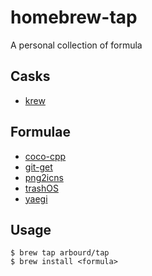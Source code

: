 # homebrew-tap

A personal collection of formula

## Casks

* [krew](https://krew.dev)

## Formulae

* [coco-cpp](http://www.ssw.uni-linz.ac.at/coco/)
* [git-get](https://github.com/arbourd/git-get)
* [png2icns](https://github.com/bitboss-ca/png2icns)
* [trashOS](https://github.com/arbourd/trashOS)
* [yaegi](https://github.com/containous/yaegi)

## Usage

```console
$ brew tap arbourd/tap
$ brew install <formula>
```
